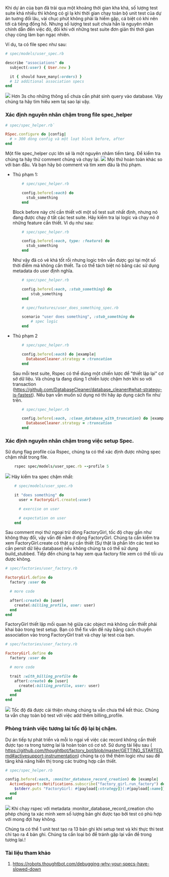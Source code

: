 Khi dự án của bạn đã trải qua một khoảng thời gian kha khá, số lượng test suite khá nhiều thì không có gì lạ khi thời gian chạy toàn bộ unit test của dự án tuơng đối lâu, vài chục phút không phải là hiếm gặp, cá biệt có khi nên tới cả tiếng đồng hồ. Nhưng số lượng test suit chưa hẳn là nguyên nhân chính dẫn đến việc đó, đôi khi với những test suite đơn giản thì thời gian chạy cũng làm bạn ngạc nhiên.

Ví dụ, ta có file spec như sau:

```ruby
# spec/models/user_spec.rb

describe "associations" do
  subject(:user) { User.new }

  it { should have_many(:orders) }
  # 12 additional association specs
end
```
![](https://images.viblo.asia/59f2b9e0-fa09-4a29-8396-499bdd26d712.png)
Hơn 3s cho những thông số chưa cần phát sinh query vào database. Vậy chúng ta hãy tìm hiểu xem taị sao lại vậy.

### Xác định nguyên nhân chậm trong file spec_helper

```ruby
# spec/spec_helper.rb`

RSpec.configure do |config|
  # > 300 dòng config và một loạt block before, after
end
```

Một file spec_helper cực lớn sẽ là một nguyên nhâm tiềm tàng. Để kiểm tra chúng ta hãy thử comment chúng và chạy lại.
![](https://images.viblo.asia/5968ffac-a6bc-422a-b6ca-9c690cad6487.png)
Mọi thứ hoàn toàn khác so với ban đầu. Và bạn hãy bỏ comment và tìm xem đâu là thủ phạm.

 - Thủ phạm 1:
 	```ruby
		# spec/spec_helper.rb

		config.before(:each) do
		  stub_something
		end
	```
	
	Block before này chỉ cần thiết với một số test suit nhất định, nhưng nó đang được chạy ở tất cảc test suite. Hãy kiểm tra lại logic và chạy nó ở những feature cần thiết.
	Ví dụ như sau:
	
	```ruby
		# spec/spec_helper.rb

		config.before(:each, type: :feature) do
		  stub_something
		end
	```
	
	Như vậy đã có vẻ khá tốt rồi nhưng logic trên vẫn được gọi tại một số thời điểm mà không cần thiết. Ta có thể tách biệt nó bằng các sử dụng metadata do user định nghĩa.
	
	```ruby
		# spec/spec_helper.rb

		config.before(:each, :stub_something) do
			stub_something
		end
	```

	```ruby
		# spec/features/user_does_something_spec.rb

		scenario "user does something", :stub_something do
			# spec logic
		end
	```
	
- Thủ phạm 2
	```ruby
		# spec/spec_helper.rb

		config.before(:each) do |example|
		  DatabaseCleaner.strategy = :truncation
		end
	```
	Sau mỗi test suite, Rspec có thể dùng một chiến lược để "thiết lập lại" cơ sở dữ liệu. Và chúng ta đang dùng 1 chiến lược chậm hơn khi so với transaction (https://github.com/DatabaseCleaner/database_cleaner#what-strategy-is-fastest). Nếu bạn vẫn muốn sử dụng nó thì hãy áp dụng cách fix như trên. 
	```ruby
		# spec/spec_helper.rb

		config.before(:each, :clean_database_with_truncation) do |example|
		  DatabaseCleaner.strategy = :truncation
		end
	```
	
### Xác định nguyên nhân chậm trong việc setup Spec.

Sử dụng flag profile của Rspec, chúng ta có thể xác định được những spec chậm nhất trong file.

```ruby
	rspec spec/models/user_spec.rb --profile 5
```
![](https://images.viblo.asia/016f9ea9-6843-4721-979e-3a934f477814.png)
Hãy kiểm tra spec chậm nhất:

```ruby
	# spec/models/user_spec.rb

	it "does something" do
	  user = FactoryGirl.create(:user)

	  # exercise on user

	  # expectation on user
	end
```

Sau comment mọi thứ ngoại trừ dòng FactoryGirl, tốc độ chạy gần như không thay đổi, vậy vấn đề nằm ở dòng FactoryGirl. Chúng ta cần kiểm tra xem FactoryGirl.create có thật sự cần thiết (Sự thật là phần lớn các test ko cần persit dữ liệu database) nếu không chúng ta có thể sử dụng build_stubbed. Tiếp đến chúng ta hay xem qua factory file xem có thể tối ưu được không.

```ruby
# spec/factories/user_factory.rb

FactoryGirl.define do
  factory :user do

  # more code

  after(:create) do |user|
    create(:billing_profile, user: user)
  end
end
```

FactoryGirl thiết lập mối quan hệ giữa các object mà không cần thiết phải khai báo trong test setup. Bạn có thể fix vấn đề này bằng cách chuyển association vào trong FactoryGirl trait và chạy lại test của bạn.

```ruby
# spec/factories/user_factory.rb

FactoryGirl.define do
  factory :user do

  # more code

  trait :with_billing_profile do
    after(:create) do |user|
      create(:billing_profile, user: user)
    end
  end
end
```
![](https://images.viblo.asia/34610579-2d5e-49fe-b1f3-644e37d6123d.png)
Tốc độ đã được cải thiện nhưng chúng ta vẫn chưa thể kết thúc. Chúng ta vẫn chạy toàn bộ test với việc add thêm billing_profile.

### Phòng tránh việc tương lai tốc độ lại bị chậm.

Dự án tiếp tự phát triển và mỗi lo ngại về việc các record không cần thiết được tạo ra trong tương lai là hoàn toàn có cơ sở. Sử dung tài liệu sau ( https://github.com/thoughtbot/factory_bot/blob/master/GETTING_STARTED.md#activesupport-instrumentation) chúng ta có thể thêm logic như sau để tăng khả năng hiển thị trong các trường hợp cần thiết.

```ruby
# spec/spec_helper.rb

config.before(:each, :monitor_database_record_creation) do |example|
  ActiveSupport::Notifications.subscribe("factory_girl.run_factory") do |name, start, finish, id, payload|
    $stderr.puts "FactoryGirl: #{payload[:strategy]}(:#{payload[:name]})"
  end
end
```
![](https://images.viblo.asia/a8a6b54a-46a9-4105-a185-552ef0e3e240.png)
Khi chạy rspec với metadata :monitor_database_record_creation cho phép chúng ta xác minh xem số lượng bản ghi được tạo bởi test có phù hợp với mong đợi hay không.

Chúng ta có thể 1 unit test tạo ra 13 bản ghi khi setup test và khi thực thi test chỉ tạo ra 4 bản ghi. Chúng ta cần loại bỏ để tránh gặp lại vấn đề trong tương lai.!

### Tài liệu tham khảo
1. https://robots.thoughtbot.com/debugging-why-your-specs-have-slowed-down